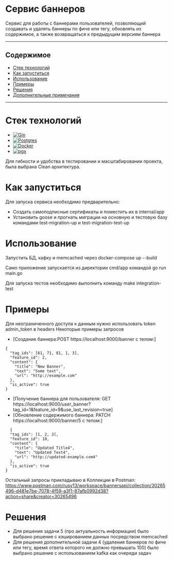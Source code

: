 # Сервис баннеров

Сервис для работы с баннерами пользователей, позволяющий создавать и удалять баннеры по фиче или тегу, обновлять их содержимое, а также возвращаться к предыдущим версиям баннера


---
Содержимое
---
- [Стек технологий](#technology_stack)
- [Как запуститься](#getting_started)
- [Использование](#usage)
- [Примеры](#examples)
- [Решения](#decisions)
- [Дополнительные примечания](#additional_notes)


---
# Стек технологий <a name="technology_stack"></a>
* [![Gin](https://img.shields.io/badge/Golang-blue?style=plastic&logoColor=yellow&logo=golang_logo)](https://go.dev/)
* [![Postgres](https://img.shields.io/badge/PostgreSQL-4169E1?style=plastic&logo=postgresql&logoColor=white)](https://www.postgresql.org/)
* [![Docker](https://img.shields.io/badge/Docker-white?style=plastic&logo=docker&logoColor=2496ED)](https://www.docker.com/)
* [![pgx](https://img.shields.io/badge/Driver_pgx-blue?style=plastic&logo=adminer&logoColor=white)](https://pkg.go.dev/github.com/jackc/pgx)

Для гибкости и удобства в тестировании и масштабировании проекта, была выбрана Clean архитектура.


# Как запуститься <a name="getting_started"></a>

Для запуска сервиса необходимо предварительно:
* Создать самоподписные сертификаты и поместить их в internal/app
* Установить goose и прогнать миграции на основную и тестовую базу командами test-migration-up и test-migration-test-up

# Использование <a name="usage"></a>

Запустить БД, кафку и memcached через docker-compose up --build

Само приложение запускается из директории cmd/app командой go run main.go

Для запуска тестов необходимо выполнить команду make integration-test


# Примеры <a name="examples"></a>

Для неограниченного доступа к данным нужно использовать token admin_token в headers
Некоторые примеры запросов
* [Создание баннера:POST https://localhost:9000/banner c телом:]
```
{
  "tag_ids": [61, 71, 81, 1, 3],
  "feature_id": 2,
  "content": {
    "title": "New Banner",
    "text": "Some text",
    "url": "http://example.com"
  },
  "is_active": true
}
```
* [Получение баннера для пользователя: GET https://localhost:9000/user_banner?tag_id=1&feature_id=9&use_last_revision=true]
* [Обновление содержимого баннера: PATCH https://localhost:9000/banner/5 c телом:]
```
  {
  "tag_ids": [1, 2, 3],
  "feature_id": 10,
  "content": {
    "title": "Updated Title4",
    "text": "Updated Text4",
    "url": "http://updated-example.com4"
  },
  "is_active": true
}
```
Остальный запросы прикладываю в Коллекции в Postman: https://www.postman.com/rusy13/workspace/bannersapi/collection/30265496-d481e7be-7078-4f59-a3f1-87afb0992d38?action=share&creator=30265496


# Решения <a name="decisions"></a>
* Для решения задачи 5 (про актуальность информации) было выбрано решение с кэшированием данных посредством memcached
* Для решения дополнительной задачи 4 (удаления баннеров по фиче или тегу, время ответа которого не должно превышать 100) было выбрано решение с использованием kafka как очереди задач 
